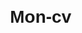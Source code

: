 # Mon-cv
<!DOCTYPE html>
<html lang="fr">
<head>
    <meta charset="UTF-8">
    <title>CV - FENYO TAGNE MEGANE KELIA</title>
    <style>
        body {
            font-family: Arial, sans-serif;
            line-height: 1.6;
            max-width: 800px;
            margin: 20px auto;
            padding: 20px;
        }
        
        .header {
            display: flex;
            align-items: center;
            margin-bottom: 30px;
        }
        
        .photo {
            width: 150px;
            height: 150px;
            border-radius: 50%;
            margin-right: 30px;
            object-fit: cover;
        }
        
        .section {
            margin-bottom: 25px;
            background-color: #f9f9f9;
            padding: 20px;
            border-radius: 8px;
            box-shadow: 0 2px 4px rgba(0,0,0,0.1);
        }
        
        h2 {
            color: #2c3e50;
            border-bottom: 2px solid #3498db;
            padding-bottom: 5px;
        }
        
        ul {
            list-style-type: square;
            padding-left: 20px;
        }
    </style>
</head>
<body>
    <div class="header">
        <img src="chemin/vers/photo.jpg" alt="Photo d'identité" class="photo">
        <div>
            <h1>FENYO TAGNE MEGANE KELIA </h1>
            <p>Âge : 19 ans</p>
        </div>
    </div>

    <div class="section">
        <h2>Formation</h2>
        <ul>
            <li>Baccalauréat série C (2023) - Lycée d'Oyack</li>
            <li>Programmeur en informatique - Université de Douala, Faculté des Sciences (en cours)</li>
        </ul>
    </div>

    <div class="section">
        <h2>Compétences Techniques</h2>
        <ul>
            <li>Développement web (HTML, CSS)</li>
            <li>Programmation Python</li>
            <li>Algorithmique et structures de données</li>
            <li>Bases de données SQL</li>
            <li>Suite Office (Word, Excel, PowerPoint)</li>
        </ul>
    </div>

    <div class="section">
        <h2>Langues</h2>
        <ul>
            <li>Français - Langue maternelle</li>
            <li>Anglais - Niveau intermédiaire</li>
        </ul>
    </div>

    <div class="section">
        <h2>Centres d'intérêt</h2>
        <ul>
            <li>Développement de logiciels</li>
            <li>Veille technologique</li>
            <li>Robotique</li>
            <li>Lecture scientifique</li>
        </ul>
    </div>
</body>
</html>

